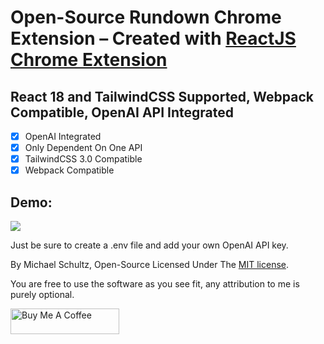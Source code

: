 # Open-Source Rundown Chrome Extension – Created with [ReactJS Chrome Extension](https://github.com/manshu/reactjs-chrome-extension/)

## React 18 and TailwindCSS Supported, Webpack Compatible, OpenAI API Integrated

- [x] OpenAI Integrated
- [x] Only Dependent On One API
- [x] TailwindCSS 3.0 Compatible
- [x] Webpack Compatible

## Demo:
![](https://raw.githubusercontent.com/michaelschultzdev/rundown-app-nextjs/main/demo-rundown.gif)

Just be sure to create a .env file and add your own OpenAI API key.

By Michael Schultz, Open-Source Licensed Under The [MIT license](https://opensource.org/licenses/MIT).

You are free to use the software as you see fit, any attribution to me is purely optional.

<a href="https://www.buymeacoffee.com/michaelschultz" target="_blank"><img src="https://cdn.buymeacoffee.com/buttons/default-orange.png" alt="Buy Me A Coffee" height="41" width="174"></a>
